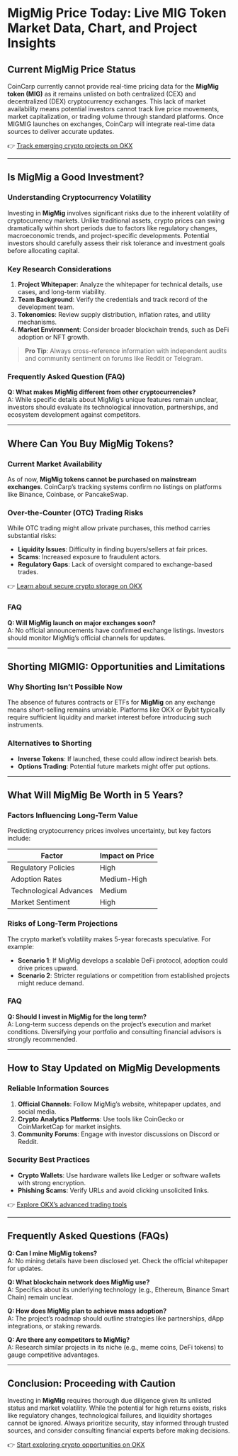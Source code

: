 # MigMig Price Today: Live MIG Token Market Data, Chart, and Project Insights

## Current MigMig Price Status  
CoinCarp currently cannot provide real-time pricing data for the **MigMig token (MIG)** as it remains unlisted on both centralized (CEX) and decentralized (DEX) cryptocurrency exchanges. This lack of market availability means potential investors cannot track live price movements, market capitalization, or trading volume through standard platforms. Once MIGMIG launches on exchanges, CoinCarp will integrate real-time data sources to deliver accurate updates.  

👉 [Track emerging crypto projects on OKX](https://bit.ly/okx-bonus)  

---

## Is MigMig a Good Investment?  

### Understanding Cryptocurrency Volatility  
Investing in **MigMig** involves significant risks due to the inherent volatility of cryptocurrency markets. Unlike traditional assets, crypto prices can swing dramatically within short periods due to factors like regulatory changes, macroeconomic trends, and project-specific developments. Potential investors should carefully assess their risk tolerance and investment goals before allocating capital.  

### Key Research Considerations  
1. **Project Whitepaper**: Analyze the whitepaper for technical details, use cases, and long-term viability.  
2. **Team Background**: Verify the credentials and track record of the development team.  
3. **Tokenomics**: Review supply distribution, inflation rates, and utility mechanisms.  
4. **Market Environment**: Consider broader blockchain trends, such as DeFi adoption or NFT growth.  

> **Pro Tip**: Always cross-reference information with independent audits and community sentiment on forums like Reddit or Telegram.  

### Frequently Asked Question (FAQ)  
**Q: What makes MigMig different from other cryptocurrencies?**  
A: While specific details about MigMig’s unique features remain unclear, investors should evaluate its technological innovation, partnerships, and ecosystem development against competitors.  

---

## Where Can You Buy MigMig Tokens?  

### Current Market Availability  
As of now, **MigMig tokens cannot be purchased on mainstream exchanges**. CoinCarp’s tracking systems confirm no listings on platforms like Binance, Coinbase, or PancakeSwap.  

### Over-the-Counter (OTC) Trading Risks  
While OTC trading might allow private purchases, this method carries substantial risks:  
- **Liquidity Issues**: Difficulty in finding buyers/sellers at fair prices.  
- **Scams**: Increased exposure to fraudulent actors.  
- **Regulatory Gaps**: Lack of oversight compared to exchange-based trades.  

👉 [Learn about secure crypto storage on OKX](https://bit.ly/okx-bonus)  

### FAQ  
**Q: Will MigMig launch on major exchanges soon?**  
A: No official announcements have confirmed exchange listings. Investors should monitor MigMig’s official channels for updates.  

---

## Shorting MIGMIG: Opportunities and Limitations  

### Why Shorting Isn’t Possible Now  
The absence of futures contracts or ETFs for **MigMig** on any exchange means short-selling remains unviable. Platforms like OKX or Bybit typically require sufficient liquidity and market interest before introducing such instruments.  

### Alternatives to Shorting  
- **Inverse Tokens**: If launched, these could allow indirect bearish bets.  
- **Options Trading**: Potential future markets might offer put options.  

---

## What Will MigMig Be Worth in 5 Years?  

### Factors Influencing Long-Term Value  
Predicting cryptocurrency prices involves uncertainty, but key factors include:  

| Factor                | Impact on Price |  
|-----------------------|-----------------|  
| Regulatory Policies   | High            |  
| Adoption Rates        | Medium-High     |  
| Technological Advances| Medium          |  
| Market Sentiment      | High            |  

### Risks of Long-Term Projections  
The crypto market’s volatility makes 5-year forecasts speculative. For example:  
- **Scenario 1**: If MigMig develops a scalable DeFi protocol, adoption could drive prices upward.  
- **Scenario 2**: Stricter regulations or competition from established projects might reduce demand.  

### FAQ  
**Q: Should I invest in MigMig for the long term?**  
A: Long-term success depends on the project’s execution and market conditions. Diversifying your portfolio and consulting financial advisors is strongly recommended.  

---

## How to Stay Updated on MigMig Developments  

### Reliable Information Sources  
1. **Official Channels**: Follow MigMig’s website, whitepaper updates, and social media.  
2. **Crypto Analytics Platforms**: Use tools like CoinGecko or CoinMarketCap for market insights.  
3. **Community Forums**: Engage with investor discussions on Discord or Reddit.  

### Security Best Practices  
- **Crypto Wallets**: Use hardware wallets like Ledger or software wallets with strong encryption.  
- **Phishing Scams**: Verify URLs and avoid clicking unsolicited links.  

👉 [Explore OKX’s advanced trading tools](https://bit.ly/okx-bonus)  

---

## Frequently Asked Questions (FAQs)  

**Q: Can I mine MigMig tokens?**  
A: No mining details have been disclosed yet. Check the official whitepaper for updates.  

**Q: What blockchain network does MigMig use?**  
A: Specifics about its underlying technology (e.g., Ethereum, Binance Smart Chain) remain unclear.  

**Q: How does MigMig plan to achieve mass adoption?**  
A: The project’s roadmap should outline strategies like partnerships, dApp integrations, or staking rewards.  

**Q: Are there any competitors to MigMig?**  
A: Research similar projects in its niche (e.g., meme coins, DeFi tokens) to gauge competitive advantages.  

---

## Conclusion: Proceeding with Caution  

Investing in **MigMig** requires thorough due diligence given its unlisted status and market volatility. While the potential for high returns exists, risks like regulatory changes, technological failures, and liquidity shortages cannot be ignored. Always prioritize security, stay informed through trusted sources, and consider consulting financial experts before making decisions.  

👉 [Start exploring crypto opportunities on OKX](https://bit.ly/okx-bonus)  
